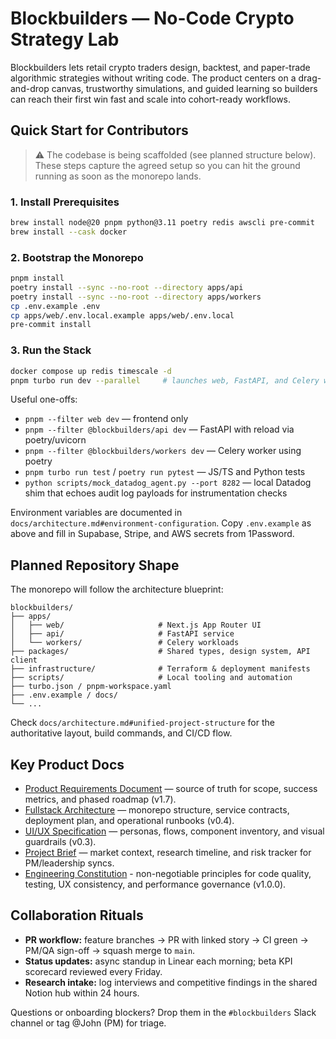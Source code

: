 # Blockbuilders — No-Code Crypto Strategy Lab

Blockbuilders lets retail crypto traders design, backtest, and paper-trade algorithmic strategies without writing code. The product centers on a drag-and-drop canvas, trustworthy simulations, and guided learning so builders can reach their first win fast and scale into cohort-ready workflows.

## Quick Start for Contributors

> ⚠️ The codebase is being scaffolded (see planned structure below). These steps capture the agreed setup so you can hit the ground running as soon as the monorepo lands.

### 1. Install Prerequisites

```bash
brew install node@20 pnpm python@3.11 poetry redis awscli pre-commit
brew install --cask docker
```

### 2. Bootstrap the Monorepo

```bash
pnpm install
poetry install --sync --no-root --directory apps/api
poetry install --sync --no-root --directory apps/workers
cp .env.example .env
cp apps/web/.env.local.example apps/web/.env.local
pre-commit install
```

### 3. Run the Stack

```bash
docker compose up redis timescale -d
pnpm turbo run dev --parallel     # launches web, FastAPI, and Celery worker together
```

Useful one-offs:

- `pnpm --filter web dev` — frontend only
- `pnpm --filter @blockbuilders/api dev` — FastAPI with reload via poetry/uvicorn
- `pnpm --filter @blockbuilders/workers dev` — Celery worker using poetry
- `pnpm turbo run test` / `poetry run pytest` — JS/TS and Python tests
- `python scripts/mock_datadog_agent.py --port 8282` — local Datadog shim that echoes audit log payloads for instrumentation checks

Environment variables are documented in `docs/architecture.md#environment-configuration`. Copy `.env.example` as above and fill in Supabase, Stripe, and AWS secrets from 1Password.

## Planned Repository Shape

The monorepo will follow the architecture blueprint:

```text
blockbuilders/
├── apps/
│   ├── web/                     # Next.js App Router UI
│   ├── api/                     # FastAPI service
│   └── workers/                 # Celery workloads
├── packages/                    # Shared types, design system, API client
├── infrastructure/              # Terraform & deployment manifests
├── scripts/                     # Local tooling and automation
├── turbo.json / pnpm-workspace.yaml
├── .env.example / docs/
└── ...
```

Check `docs/architecture.md#unified-project-structure` for the authoritative layout, build commands, and CI/CD flow.

## Key Product Docs

- [Product Requirements Document](docs/prd.md) — source of truth for scope, success metrics, and phased roadmap (v1.7).
- [Fullstack Architecture](docs/architecture.md) — monorepo structure, service contracts, deployment plan, and operational runbooks (v0.4).
- [UI/UX Specification](docs/front-end-spec.md) — personas, flows, component inventory, and visual guardrails (v0.3).
- [Project Brief](docs/brief.md) — market context, research timeline, and risk tracker for PM/leadership syncs.
- [Engineering Constitution](.specify/memory/constitution.md) - non-negotiable principles for code quality, testing, UX consistency, and performance governance (v1.0.0).

## Collaboration Rituals

- **PR workflow:** feature branches → PR with linked story → CI green → PM/QA sign-off → squash merge to `main`.
- **Status updates:** async standup in Linear each morning; beta KPI scorecard reviewed every Friday.
- **Research intake:** log interviews and competitive findings in the shared Notion hub within 24 hours.

Questions or onboarding blockers? Drop them in the `#blockbuilders` Slack channel or tag @John (PM) for triage.
